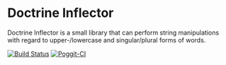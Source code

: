 # Doctrine Inflector

Doctrine Inflector is a small library that can perform string manipulations
with regard to upper-/lowercase and singular/plural forms of words.

[![Build Status](https://travis-ci.org/doctrine/inflector.svg?branch=master)](https://travis-ci.org/doctrine/inflector)
[![Poggit-CI](https://poggit.pmmp.io/ci.shield/JackNoordhuis/inflector/inflector)](https://poggit.pmmp.io/ci/JackNoordhuis/inflector/inflector)